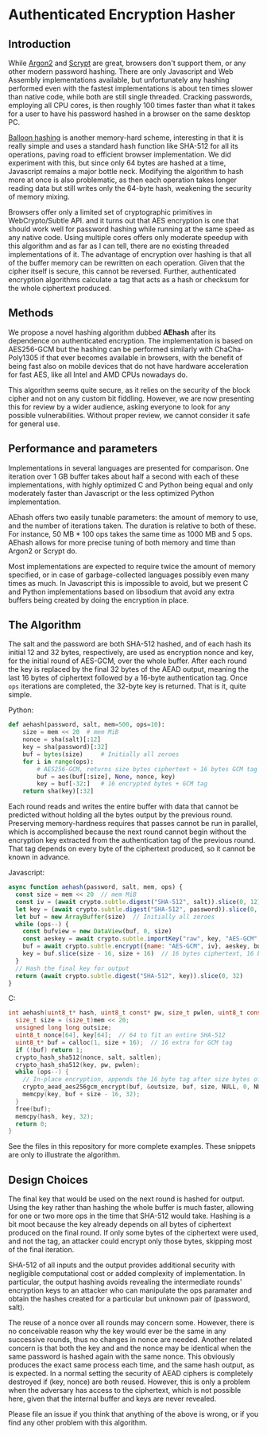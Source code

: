 # Authenticated Encryption Hasher

## Introduction

While [Argon2](https://github.com/P-H-C/phc-winner-argon2) and [Scrypt](http://www.tarsnap.com/scrypt.html) are great, browsers don't support them, or any other modern password hashing. There are only Javascript and Web Assembly implementations available, but unfortunately any hashing performed even with the fastest implementations is about ten times slower than native code, while both are still single threaded. Cracking passwords, employing all CPU cores, is then roughly 100 times faster than what it takes for a user to have his password hashed in a browser on the same desktop PC.

[Balloon hashing](https://github.com/henrycg/balloon) is another memory-hard scheme, interesting in that it is really simple and uses a standard hash function like SHA-512 for all its operations, paving road to efficient browser implementation. We did experiment with this, but since only 64 bytes are hashed at a time, Javascript remains a major bottle neck. Modifying the algorithm to hash more at once is also problematic, as then each operation takes longer reading data but still writes only the 64-byte hash, weakening the security of memory mixing.

Browsers offer only a limited set of cryptographic primitives in WebCrypto/Subtle API. and it turns out that AES encryption is one that should work well for password hashing while running at the same speed as any native code. Using multiple cores offers only moderate speedup with this algorithm and as far as I can tell, there are no existing threaded implementations of it. The advantage of encryption over hashing is that all of the buffer memory can be rewritten on each operation. Given that the cipher itself is secure, this cannot be reversed. Further, authenticated encryption algorithms calculate a tag that acts as a hash or checksum for the whole ciphertext produced.

## Methods

We propose a novel hashing algorithm dubbed **AEhash** after its dependence on authenticated encryption. The implementation is based on AES256-GCM but the hashing can be performed similarly with ChaCha-Poly1305 if that ever becomes available in browsers, with the benefit of being fast also on mobile devices that do not have hardware acceleration for fast AES, like all Intel and AMD CPUs nowadays do.

This algorithm seems quite secure, as it relies on the security of the block cipher and not on any custom bit fiddling. However, we are now presenting this for review by a wider audience, asking everyone to look for any possible vulnerabilities. Without proper review, we cannot consider it safe for general use.

## Performance and parameters

Implementations in several languages are presented for comparison. One iteration over 1 GB buffer takes about half a second with each of these implementations, with highly optimized C and Python being equal and only moderately faster than Javascript or the less optimized Python implementation.

AEhash offers two easily tunable parameters: the amount of memory to use, and the number of iterations taken. The duration is relative to both of these. For instance, 50 MB * 100 ops takes the same time as 1000 MB and 5 ops. AEhash allows for more precise tuning of both memory and time than Argon2 or Scrypt do.

Most implementations are expected to require twice the amount of memory specified, or in case of garbage-collected languages possibly even many times as much. In Javascript this is impossible to avoid, but we present C and Python implementations based on libsodium that avoid any extra buffers being created by doing the encryption in place.

## The Algorithm

The salt and the password are both SHA-512 hashed, and of each hash its initial 12 and 32 bytes, respectively, are used as encryption nonce and key, for the initial round of AES-GCM, over the whole buffer. After each round the key is replaced by the final 32 bytes of the AEAD output, meaning the last 16 bytes of ciphertext followed by a 16-byte authentication tag. Once `ops` iterations are completed, the 32-byte key is returned. That is it, quite simple.

Python:
```python
def aehash(password, salt, mem=500, ops=10):
    size = mem << 20  # mem MiB
    nonce = sha(salt)[:12]
    key = sha(password)[:32]
    buf = bytes(size)     # Initially all zeroes
    for i in range(ops):
        # AES256-GCM, returns size bytes ciphertext + 16 bytes GCM tag
        buf = aes(buf[:size], None, nonce, key)
        key = buf[-32:]   # 16 encrypted bytes + GCM tag
    return sha(key)[:32]
```

Each round reads and writes the entire buffer with data that cannot be predicted without holding all the bytes output by the previous round. Preserving memory-hardness requires that passes cannot be run in parallel, which is accomplished because the next round cannot begin without the encryption key extracted from the authentication tag of the previous round. That tag depends on every byte of the ciphertext produced, so it cannot be known in advance.


Javascript:
```javascript
async function aehash(password, salt, mem, ops) {
  const size = mem << 20  // mem MiB
  const iv = (await crypto.subtle.digest("SHA-512", salt)).slice(0, 12)
  let key = (await crypto.subtle.digest("SHA-512", password)).slice(0, 32)
  let buf = new ArrayBuffer(size)  // Initially all zeroes
  while (ops--) {
    const bufview = new DataView(buf, 0, size)
    const aeskey = await crypto.subtle.importKey("raw", key, "AES-GCM", false, ["encrypt"])
    buf = await crypto.subtle.encrypt({name: "AES-GCM", iv}, aeskey, bufview)
    key = buf.slice(size - 16, size + 16)  // 16 bytes ciphertext, 16 bytes GCM tag
  }
  // Hash the final key for output
  return (await crypto.subtle.digest("SHA-512", key)).slice(0, 32)
}
```

C:
```c
int aehash(uint8_t* hash, uint8_t const* pw, size_t pwlen, uint8_t const* salt, size_t saltlen, unsigned mem, unsigned ops) {
  size_t size = (size_t)mem << 20;
  unsigned long long outsize;
  uint8_t nonce[64], key[64];  // 64 to fit an entire SHA-512
  uint8_t* buf = calloc(1, size + 16);  // 16 extra for GCM tag
  if (!buf) return 1;
  crypto_hash_sha512(nonce, salt, saltlen);
  crypto_hash_sha512(key, pw, pwlen);
  while (ops--) {
    // In-place encryption, appends the 16 byte tag after size bytes of ciphertext
    crypto_aead_aes256gcm_encrypt(buf, &outsize, buf, size, NULL, 0, NULL, nonce, key);
    memcpy(key, buf + size - 16, 32);
  }
  free(buf);
  memcpy(hash, key, 32);
  return 0;
}
```

See the files in this repository for more complete examples. These snippets are only to illustrate the algorithm.


## Design Choices

The final key that would be used on the next round is hashed for output. Using the key rather than hashing the whole buffer is much faster, allowing for one or two more ops in the time that SHA-512 would take. Hashing is a bit moot because the key already depends on all bytes of ciphertext produced on the final round. If only some bytes of the ciphertext were used, and not the tag, an attacker could encrypt only those bytes, skipping most of the final iteration.

SHA-512 of all inputs and the output provides additional security with negligible computational cost or added complexity of implementation. In particular, the output hashing avoids revealing the intermediate rounds' encryption keys to an attacker who can manipulate the ops paramater and obtain the hashes created for a particular but unknown pair of (password, salt).

The reuse of a nonce over all rounds may concern some. However, there is no conceivable reason why the key would ever be the same in any successive rounds, thus no changes in nonce are needed. Another related concern is that both the key and and the nonce may be identical when the same password is hashed again with the same nonce. This obviously produces the exact same process each time, and the same hash output, as is expected. In a normal setting the security of AEAD ciphers is completely destroyed if (key, nonce) are both reused. However, this is only a problem when the adversary has access to the ciphertext, which is not possible here, given that the internal buffer and keys are never revealed.

Please file an issue if you think that anything of the above is wrong, or if you find any other problem with this algorithm.
